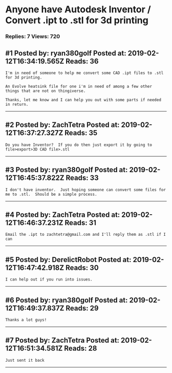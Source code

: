 # Anyone have Autodesk Inventor / Convert .ipt to .stl for 3d printing

### Replies: 7 Views: 720

## \#1 Posted by: ryan380golf Posted at: 2019-02-12T16:34:19.565Z Reads: 36

```
I'm in need of someone to help me convert some CAD .ipt files to .stl for 3d printing.  

An Evolve heatsink file for one i'm in need of among a few other things that are not on thingiverse.

Thanks, let me know and I can help you out with some parts if needed in return.
```

---
## \#2 Posted by: ZachTetra Posted at: 2019-02-12T16:37:27.327Z Reads: 35

```
Do you have Inventor?  If you do then just export it by going to file>export>3D CAD file>.stl
```

---
## \#3 Posted by: ryan380golf Posted at: 2019-02-12T16:45:37.822Z Reads: 33

```
I don't have inventor.  Just hoping someone can convert some files for me to .stl.  Should be a simple process.
```

---
## \#4 Posted by: ZachTetra Posted at: 2019-02-12T16:46:37.231Z Reads: 31

```
Email the .ipt to zachtetra@gmail.com and I'll reply them as .stl if I can
```

---
## \#5 Posted by: DerelictRobot Posted at: 2019-02-12T16:47:42.918Z Reads: 30

```
I can help out if you run into issues.
```

---
## \#6 Posted by: ryan380golf Posted at: 2019-02-12T16:49:37.837Z Reads: 29

```
Thanks a lot guys!
```

---
## \#7 Posted by: ZachTetra Posted at: 2019-02-12T16:51:34.581Z Reads: 28

```
Just sent it back
```

---
